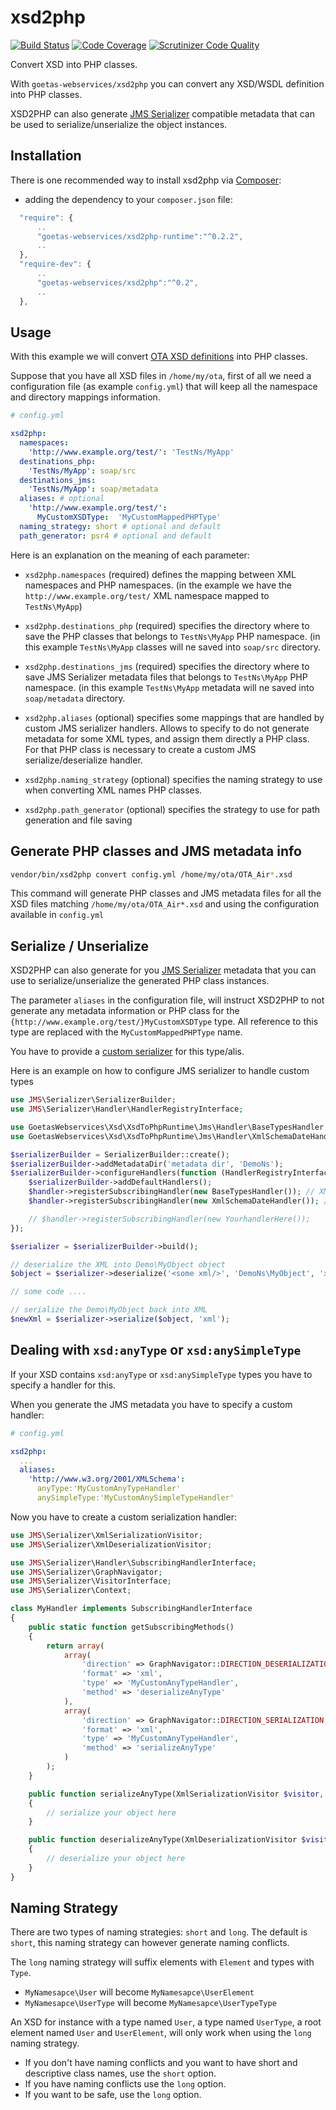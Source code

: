 xsd2php
=======

[![Build Status](https://travis-ci.org/goetas-webservices/xsd2php.svg?branch=master)](https://travis-ci.org/goetas-webservices/xsd2php)
[![Code Coverage](https://scrutinizer-ci.com/g/goetas-webservices/xsd2php/badges/coverage.png?b=master)](https://scrutinizer-ci.com/g/goetas-webservices/xsd2php/?branch=master)
[![Scrutinizer Code Quality](https://scrutinizer-ci.com/g/goetas-webservices/xsd2php/badges/quality-score.png?b=master)](https://scrutinizer-ci.com/g/goetas-webservices/xsd2php/?branch=master)

Convert XSD into PHP classes.

With `goetas-webservices/xsd2php` you can convert any XSD/WSDL definition into PHP classes.

XSD2PHP can also generate [JMS Serializer](http://jmsyst.com/libs/serializer) compatible metadata that can be used to serialize/unserialize the object instances.

## Installation

There is one recommended way to install xsd2php via [Composer](https://getcomposer.org/):


* adding the dependency to your ``composer.json`` file:

```js
  "require": {
      ..
      "goetas-webservices/xsd2php-runtime":"^0.2.2",
      ..
  },
  "require-dev": {
      ..
      "goetas-webservices/xsd2php":"^0.2",
      ..
  },
```

## Usage

With this example we will convert [OTA XSD definitions](http://opentravel.org/Specifications/OnlineXmlSchema.aspx)
into PHP classes.

Suppose that you have all XSD files in `/home/my/ota`, first of all we need a configuration file 
(as example `config.yml`) that will keep all the namespace and directory mappings information.


```yml
# config.yml

xsd2php:
  namespaces:
    'http://www.example.org/test/': 'TestNs/MyApp'
  destinations_php:
    'TestNs/MyApp': soap/src
  destinations_jms:
    'TestNs/MyApp': soap/metadata
  aliases: # optional
    'http://www.example.org/test/':
      MyCustomXSDType:  'MyCustomMappedPHPType'
  naming_strategy: short # optional and default
  path_generator: psr4 # optional and default
```

Here is an explanation on the meaning of each parameter:


* `xsd2php.namespaces` (required) defines the mapping between XML namespaces and PHP namespaces.
 (in the example we have the `http://www.example.org/test/` XML namespace mapped to `TestNs\MyApp`)


* `xsd2php.destinations_php` (required) specifies the directory where to save the PHP classes that belongs to 
 `TestNs\MyApp` PHP namespace. (in this example `TestNs\MyApp` classes will ne saved into `soap/src` directory.
 

* `xsd2php.destinations_jms` (required) specifies the directory where to save JMS Serializer metadata files 
 that belongs to `TestNs\MyApp` PHP namespace. 
 (in this example `TestNs\MyApp` metadata will ne saved into `soap/metadata` directory.
 
 
* `xsd2php.aliases` (optional) specifies some mappings that are handled by custom JMS serializer handlers.
 Allows to specify to do not generate metadata for some XML types, and assign them directly a PHP class.
 For that PHP class is necessary to create a custom JMS serialize/deserialize handler.
 
 
* `xsd2php.naming_strategy` (optional) specifies the naming strategy to use when converting XML names PHP classes.

* `xsd2php.path_generator` (optional) specifies the strategy to use for path generation and file saving
 
 

## Generate PHP classes and JMS metadata info

```sh
vendor/bin/xsd2php convert config.yml /home/my/ota/OTA_Air*.xsd

```

This command will generate PHP classes and JMS metadata files for all the XSD files matching `/home/my/ota/OTA_Air*.xsd`
and using the configuration available in `config.yml`


Serialize / Unserialize
-----------------------

XSD2PHP can also generate for you [JMS Serializer](http://jmsyst.com/libs/serializer) metadata 
that you can use to serialize/unserialize the generated PHP class instances.

The parameter `aliases` in the configuration file, will instruct XSD2PHP to not generate any metadata information or
PHP class for the `{http://www.example.org/test/}MyCustomXSDType` type.
All reference to this type are replaced with the `MyCustomMappedPHPType` name.

You have to provide a [custom serializer](http://jmsyst.com/libs/serializer/master/handlers#subscribing-handlers) 
for this type/alis.


Here is an example on how to configure JMS serializer to handle custom types

```php
use JMS\Serializer\SerializerBuilder;
use JMS\Serializer\Handler\HandlerRegistryInterface;

use GoetasWebservices\Xsd\XsdToPhpRuntime\Jms\Handler\BaseTypesHandler;
use GoetasWebservices\Xsd\XsdToPhpRuntime\Jms\Handler\XmlSchemaDateHandler;

$serializerBuilder = SerializerBuilder::create();
$serializerBuilder->addMetadataDir('metadata dir', 'DemoNs');
$serializerBuilder->configureHandlers(function (HandlerRegistryInterface $handler) use ($serializerBuilder) {
    $serializerBuilder->addDefaultHandlers();
    $handler->registerSubscribingHandler(new BaseTypesHandler()); // XMLSchema List handling
    $handler->registerSubscribingHandler(new XmlSchemaDateHandler()); // XMLSchema date handling

    // $handler->registerSubscribingHandler(new YourhandlerHere());
});

$serializer = $serializerBuilder->build();

// deserialize the XML into Demo\MyObject object
$object = $serializer->deserialize('<some xml/>', 'DemoNs\MyObject', 'xml');

// some code ....

// serialize the Demo\MyObject back into XML
$newXml = $serializer->serialize($object, 'xml');

```

Dealing with `xsd:anyType` or `xsd:anySimpleType`
-------------------------------------------------

If your XSD contains `xsd:anyType` or `xsd:anySimpleType` types you have to specify a handler for this.

When you generate the JMS metadata you have to specify a custom handler:


```yml
# config.yml

xsd2php:
  ...
  aliases: 
    'http://www.w3.org/2001/XMLSchema':
      anyType:'MyCustomAnyTypeHandler'
      anySimpleType:'MyCustomAnySimpleTypeHandler'
```

Now you have to create a custom serialization handler:

```php
use JMS\Serializer\XmlSerializationVisitor;
use JMS\Serializer\XmlDeserializationVisitor;

use JMS\Serializer\Handler\SubscribingHandlerInterface;
use JMS\Serializer\GraphNavigator;
use JMS\Serializer\VisitorInterface;
use JMS\Serializer\Context;

class MyHandler implements SubscribingHandlerInterface
{
    public static function getSubscribingMethods()
    {
        return array(
            array(
                'direction' => GraphNavigator::DIRECTION_DESERIALIZATION,
                'format' => 'xml',
                'type' => 'MyCustomAnyTypeHandler',
                'method' => 'deserializeAnyType'
            ),
            array(
                'direction' => GraphNavigator::DIRECTION_SERIALIZATION,
                'format' => 'xml',
                'type' => 'MyCustomAnyTypeHandler',
                'method' => 'serializeAnyType'
            )
        );
    }

    public function serializeAnyType(XmlSerializationVisitor $visitor, $data, array $type, Context $context)
    {
        // serialize your object here
    }

    public function deserializeAnyType(XmlDeserializationVisitor $visitor, $data, array $type)
    {
        // deserialize your object here
    }
}
```

Naming Strategy
---------------

There are two types of naming strategies: `short` and `long`. The default is `short`, this naming strategy can however generate naming conflicts.

The `long` naming strategy will suffix elements with `Element` and types with `Type`.

* `MyNamesapce\User` will become `MyNamesapce\UserElement`
* `MyNamesapce\UserType` will become `MyNamesapce\UserTypeType`

An XSD for instance with a type named `User`, a type named `UserType`, a root element named `User` and `UserElement`, will only work when using the `long` naming strategy.

* If you don't have naming conflicts and you want to have short and descriptive class names, use the `short` option.
* If you have naming conflicts use the `long` option.
* If you want to be safe, use the `long` option.
